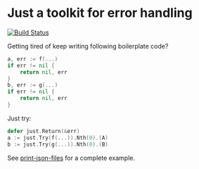 # Just a toolkit for error handling
[![Build Status](https://travis-ci.org/zyguan/just.svg)](https://travis-ci.org/zyguan/just)

Getting tired of keep writing following boilerplate code?

```go
a, err := f(...)
if err != nil {
    return nil, err
}
b, err := g(...)
if err != nil {
    return nil, err
}
```

Just try:

```go
defer just.Return(&err)
a := just.Try(f(...)).Nth(0).(A)
b := just.Try(g(...)).Nth(0).(B)
```

See [print-json-files](examples/print-json-files/main.go) for a complete example.

